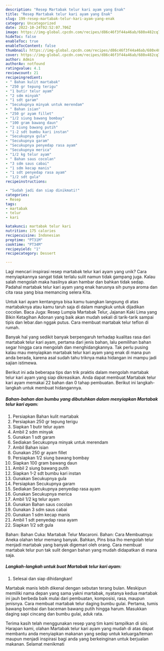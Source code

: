```yaml
---
description: "Resep Martabak telur kari ayam yang Enak"
title: "Resep Martabak telur kari ayam yang Enak"
slug: 199-resep-martabak-telur-kari-ayam-yang-enak
category: Uncategorized
date: 2022-10-24T02:52:07.706Z
image: https://img-global.cpcdn.com/recipes/d86c46f3f44a46ab/680x482cq70/martabak-telur-kari-ayam-foto-resep-utama.jpg
hideToc: false
enableToc: true
enableTocContent: false
thumbnail: https://img-global.cpcdn.com/recipes/d86c46f3f44a46ab/680x482cq70/martabak-telur-kari-ayam-foto-resep-utama.jpg
cover: https://img-global.cpcdn.com/recipes/d86c46f3f44a46ab/680x482cq70/martabak-telur-kari-ayam-foto-resep-utama.jpg
author: Admin
authorAv: notfound
ratingvalue: 4.1
reviewcount: 21
recipeingredient:
- " Bahan kulit martabak"
- "250 gr tepung terigu"
- "1 butir telur ayam"
- "2 sdm minyak"
- "1 sdt garam"
- "Secukupnya minyak untuk merendam"
- " Bahan isian"
- "250 gr ayam fillet"
- "1/2 siung bawang bombay"
- "100 gram bawang daun"
- "2 siung bawang putih"
- "1-2 sdt bumbu kari instan"
- "Secukupnya gula"
- "Secukupnya garam"
- "Secukupnya penyedap rasa ayam"
- "Secukupnya merica"
- "1/2 kg telur ayam"
- " Bahan saus cocolan"
- "3 sdm saus cabai"
- "1 sdm kecap manis"
- "1 sdt penyedap rasa ayam"
- "1/2 sdt gula"
recipeinstructions:

- "Sudah jadi dan siap dinikmati!"
categories:
- Resep
tags:
- martabak
- telur
- kari

katakunci: martabak telur kari 
nutrition: 175 calories
recipecuisine: Indonesian
preptime: "PT31M"
cooktime: "PT34M"
recipeyield: "1"
recipecategory: Dessert

---
```





Lagi mencari inspirasi resep martabak telur kari ayam yang unik? Cara menyiapkannya sangat tidak terlalu sulit namun tidak gampang juga. Kalau salah mengolah maka hasilnya akan hambar dan bahkan tidak sedap. Padahal martabak telur kari ayam yang enak harusnya sih punya aroma dan cita rasa yang bisa memancing selera Kita.





Untuk kari ayam kentangnya bisa kamu tuangkan langsung di atas martabaknya atau kamu taruh saja di dalam mangkuk untuk dijadikan cocolan. Baca Juga: Resep Lumpia Martabak Telur, Jajanan Kaki Lima yang Bikin Ketagihan Adonan yang baik akan mudah sekali di tarik-tarik sampai tipis dan lebar.dan nggak putus. Cara membuat martabak telur teflon di rumah.

Banyak hal yang sedikit banyak berpengaruh terhadap kualitas rasa dari martabak telur kari ayam, pertama dari jenis bahan, lalu pemilihan bahan segar hingga cara mengolah dan menghidangkannya. Tak perlu pusing kalau mau menyiapkan martabak telur kari ayam yang enak di mana pun anda berada, karena asal sudah tahu triknya maka hidangan ini mampu jadi sajian istimewa.






Berikut ini ada beberapa tips dan trik praktis dalam mengolah martabak telur kari ayam yang siap dikreasikan. Anda dapat membuat Martabak telur kari ayam memakai 22 bahan dan 0 tahap pembuatan. Berikut ini langkah-langkah untuk membuat hidangannya.

<!--inarticleads1-->

##### Bahan-bahan dan bumbu yang dibutuhkan dalam menyiapkan Martabak telur kari ayam:

1. Persiapkan  Bahan kulit martabak
1. Persiapkan 250 gr tepung terigu
1. Siapkan 1 butir telur ayam
1. Ambil 2 sdm minyak
1. Gunakan 1 sdt garam
1. Sediakan Secukupnya minyak untuk merendam
1. Ambil  Bahan isian
1. Gunakan 250 gr ayam fillet
1. Persiapkan 1/2 siung bawang bombay
1. Siapkan 100 gram bawang daun
1. Ambil 2 siung bawang putih
1. Siapkan 1-2 sdt bumbu kari instan
1. Gunakan Secukupnya gula
1. Persiapkan Secukupnya garam
1. Sediakan Secukupnya penyedap rasa ayam
1. Gunakan Secukupnya merica
1. Ambil 1/2 kg telur ayam
1. Gunakan  Bahan saus cocolan
1. Gunakan 3 sdm saus cabai
1. Gunakan 1 sdm kecap manis
1. Ambil 1 sdt penyedap rasa ayam
1. Siapkan 1/2 sdt gula


Bahan: Bahan Cuka: Martabak Telur Macaroni. Bahan: Cara Membuatnya: Aneka olahan telur memang banyak. Bahkan, Pins bisa lho mengolah telur menjadi martabak yang banyak digemari oleh orang. Cara membuat martabak telur pun tak sulit dengan bahan yang mudah didapatkan di mana saja. 

<!--inarticleads2-->

##### Langkah-langkah untuk buat Martabak telur kari ayam:


1. Selesai dan siap dihidangkan!

Martabak manis lebih dikenal dengan sebutan terang bulan. Meskipun memiliki nama depan yang sama yakni martabak, nyatanya kedua martabak ini jauh berbeda baik mulai dari pembuatan, komposisi, rasa, maupun jenisnya. Cara membuat martabak telur daging bumbu gulai. Pertama, tumis bawang bombai dan baceman bawang putih hingga harum. Masukkan daging sapi cincang dan bumbu gulai, aduk rata. 

Terima kasih telah menggunakan resep yang tim kami tampilkan di sini. Harapan kami, olahan Martabak telur kari ayam yang mudah di atas dapat membantu anda menyiapkan makanan yang sedap untuk keluarga/teman maupun menjadi inspirasi bagi anda yang berkeinginan untuk berjualan makanan. Selamat menikmati

